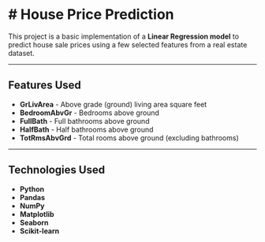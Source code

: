 # # House Price Prediction

This project is a basic implementation of a **Linear Regression model** to predict house sale prices using a few selected features from a real estate dataset.

---

## **Features Used**

- **GrLivArea** - Above grade (ground) living area square feet  
- **BedroomAbvGr** - Bedrooms above ground  
- **FullBath** - Full bathrooms above ground  
- **HalfBath** - Half bathrooms above ground  
- **TotRmsAbvGrd** - Total rooms above ground (excluding bathrooms)  

---

## **Technologies Used**

- **Python**  
- **Pandas**  
- **NumPy**  
- **Matplotlib**  
- **Seaborn**  
- **Scikit-learn**  


